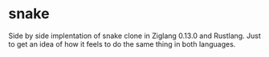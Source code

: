 # snake
Side by side implentation of snake clone in Ziglang 0.13.0 and Rustlang.
Just to get an idea of how it feels to do the same thing in both languages.
